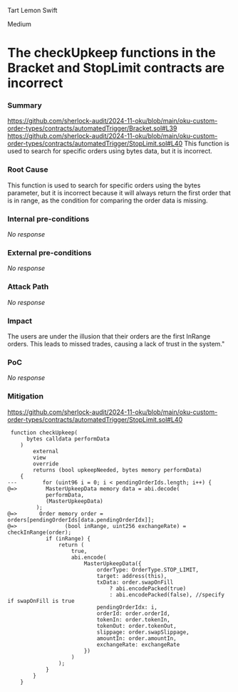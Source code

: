 Tart Lemon Swift

Medium

# The checkUpkeep functions in the Bracket and StopLimit contracts are incorrect

### Summary

https://github.com/sherlock-audit/2024-11-oku/blob/main/oku-custom-order-types/contracts/automatedTrigger/Bracket.sol#L39
https://github.com/sherlock-audit/2024-11-oku/blob/main/oku-custom-order-types/contracts/automatedTrigger/StopLimit.sol#L40
This function is used to search for specific orders using bytes data, but it is incorrect.

### Root Cause

This function is used to search for specific orders using the bytes parameter, but it is incorrect because it will always return the first order that is in range, as the condition for comparing the order data is missing.

### Internal pre-conditions

_No response_

### External pre-conditions

_No response_

### Attack Path

_No response_

### Impact

The users are under the illusion that their orders are the first InRange orders.
This leads to missed trades, causing a lack of trust in the system."

### PoC

_No response_

### Mitigation

https://github.com/sherlock-audit/2024-11-oku/blob/main/oku-custom-order-types/contracts/automatedTrigger/StopLimit.sol#L40
```solidity
 function checkUpkeep(
      bytes calldata performData
    )
        external
        view
        override
        returns (bool upkeepNeeded, bytes memory performData)
    {
---        for (uint96 i = 0; i < pendingOrderIds.length; i++) {
@=>         MasterUpkeepData memory data = abi.decode(
            performData,
            (MasterUpkeepData)
         );
@=>       Order memory order = orders[pendingOrderIds[data.pendingOrderIdx]];
@=>               (bool inRange, uint256 exchangeRate) = checkInRange(order);
            if (inRange) {
                return (
                    true,
                    abi.encode(
                        MasterUpkeepData({
                            orderType: OrderType.STOP_LIMIT,
                            target: address(this),
                            txData: order.swapOnFill
                                ? abi.encodePacked(true)
                                : abi.encodePacked(false), //specify if swapOnFill is true
                            pendingOrderIdx: i,
                            orderId: order.orderId,
                            tokenIn: order.tokenIn,
                            tokenOut: order.tokenOut,
                            slippage: order.swapSlippage,
                            amountIn: order.amountIn,
                            exchangeRate: exchangeRate
                        })
                    )
                );
            }
        }
    }
```